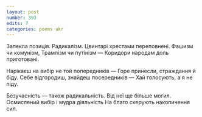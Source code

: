 ```yaml
---
layout: post
number: 393
edits: 7
categories: poems ukr
---
```


Запекла позиція. Радикалізм.
Цвинтарі хрестами переповнені.
Фашизм чи комунізм,
Трампізм чи путінізм —
Коридори народам доль приготовані.

Нарікаєш на вибір не той попередників —
Горе принесли, страждання й біду.
Себе відгородиш, знайдеш посередників —
Хай голосують, а я не піду. 

Безучасність — також радикальність.
Від неї ще більше могил.
Осмислений вибір і мудра діяльність 
На благо скерують накопичення сил.
